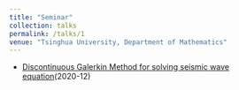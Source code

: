 ```yaml
---
title: "Seminar"
collection: talks
permalink: /talks/1
venue: "Tsinghua University, Department of Mathematics"
---
```


* [Discontinuous Galerkin Method for solving seismic wave equation](https://github.com/changyf98/changyf98.github.io/raw/master/files/%E9%97%B4%E6%96%AD%E6%9C%89%E9%99%90%E5%85%83%E6%B1%82%E8%A7%A3%E5%9C%B0%E9%9C%87%E6%B3%A2%E5%8A%A8%E6%96%B9%E7%A8%8B%E7%9A%84%E7%A0%94%E7%A9%B6%E8%BF%9B%E5%B1%95.pdf)(2020-12)
